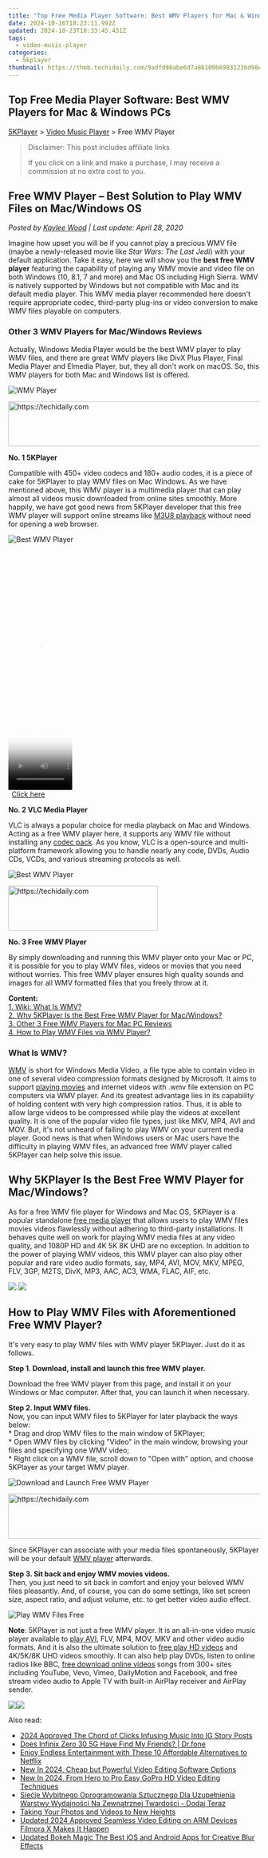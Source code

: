 ```yaml
---
title: "Top Free Media Player Software: Best WMV Players for Mac & Windows PCs"
date: 2024-10-16T18:23:11.992Z
updated: 2024-10-23T18:33:45.431Z
tags:
  - video-music-player
categories:
  - 5kplayer
thumbnail: https://thmb.techidaily.com/9adfd98abe6d7a86109b6983123bd98e50d69397f564458217ca6fcd1b71cca2.jpg
---
```


## Top Free Media Player Software: Best WMV Players for Mac & Windows PCs

[5KPlayer](https://tools.techidaily.com/5kplayer/products/) \> [Video Music Player](https://tools.techidaily.com/5kplayer/video-music-player/) \> Free WMV Player

>  Disclaimer: This post includes affiliate links
>
>  If you click on a link and make a purchase, I may receive a commission at no extra cost to you.
>

## Free WMV Player – Best Solution to Play WMV Files on Mac/Windows OS

 _Posted by [Kaylee Wood](https://www.quora.com/profile/Amanda-Hu-21) | Last update: April 28, 2020_ 

Imagine how upset you will be if you cannot play a precious WMV file (maybe a newly-released movie like _Star Wars: The Last Jedi_) with your default application. Take it easy, here we will show you the **best free WMV player** featuring the capability of playing any WMV movie and video file on both Windows (10, 8.1, 7 and more) and Mac OS including High Sierra. WMV is natively supported by Windows but not compatible with Mac and its default media player. This WMV media player recommended here doesn't require appropriate codec, third-party plug-ins or video conversion to make WMV files playable on computers.

### **Other 3 WMV Players for Mac/Windows Reviews**

Actually, Windows Media Player would be the best WMV player to play WMV files, and there are great WMV players like DivX Plus Player, Final Media Player and Elmedia Player, but, they all don't work on macOS. So, this WMV players for both Mac and Windows list is offered.

![WMV Player](https://www.5kplayer.com/video-music-player/img/5kplayer-icon-1202.png) 

<!-- affiliate ads begin -->
<a href="https://aligracehair.sjv.io/c/5597632/1934258/19272" target="_top" id="1934258">
  <img src="//a.impactradius-go.com/display-ad/19272-1934258" border="0" alt="https://techidaily.com" width="728" height="90"/>
</a>
<img height="0" width="0" src="https://aligracehair.sjv.io/i/5597632/1934258/19272" style="position:absolute;visibility:hidden;" border="0" />
<!-- affiliate ads end -->

**No. 1 5KPlayer**

Compatible with 450+ video codecs and 180+ audio codes, it is a piece of cake for 5KPlayer to play WMV files on Mac Windows. As we have mentioned above, this WMV player is a multimedia player that can play almost all videos music downloaded from online sites smoothly. More happily, we have got good news from 5KPlayer developer that this free WMV player will support online streams like [M3U8 playback](https://tools.techidaily.com/5kplayer/video-music-player/) without need for opening a web browser.

![Best WMV Player](https://www.5kplayer.com/video-music-player/img/vlc-streamer-icon-zjy-0304002.jpg) 

<!-- affiliate ads begin -->
<span id="1975658">
					<video width="128" height="480" style="cursor:pointer"
           poster="//a.impactradius-go.com/display-clicktoplayimage/1975658.png"
           onclick="if(!this.playClicked){this.play();this.setAttribute('controls',true);this.playClicked=true;}">
	   <source src="//a.impactradius-go.com/display-ad/22993-1975658">
	   <img src="//a.impactradius-go.com/display-clicktoplayimage/1975658.png" style="border: none; height: 100%; width: 100%; object-fit: contain">
	</video>
	<div style="width:80px;text-align:center"><a href="javascript:window.open(decodeURIComponent('https%3A%2F%2Fhomestyler.sjv.io%2Fc%2F5597632%2F1975658%2F22993'), '_blank');void(0);">Click here</a></div>
</span>
<img height="0" width="0" src="https://imp.pxf.io/i/5597632/1975658/22993" style="position:absolute;visibility:hidden;" border="0" />
<!-- affiliate ads end -->

**No. 2 VLC Media Player**

VLC is always a popular choice for media playback on Mac and Windows. Acting as a free WMV player here, it supports any WMV file without installing any [codec pack](https://tools.techidaily.com/5kplayer/video-music-player/). As you know, VLC is a open-source and multi-platform framework allowing you to handle nearly any code, DVDs, Audio CDs, VCDs, and various streaming protocols as well.

![Best WMV Player](https://www.5kplayer.com/video-music-player/img/free-wmv-player.png) 

<!-- affiliate ads begin -->
<a href="https://aligracehair.sjv.io/c/5597632/2027176/19272" target="_top" id="2027176">
  <img src="//a.impactradius-go.com/display-ad/19272-2027176" border="0" alt="https://techidaily.com" width="300" height="90"/>
</a>
<img height="0" width="0" src="https://aligracehair.sjv.io/i/5597632/2027176/19272" style="position:absolute;visibility:hidden;" border="0" />
<!-- affiliate ads end -->

**No. 3 Free WMV Player**

By simply downloading and running this WMV player onto your Mac or PC, it is possible for you to play WMV files, videos or movies that you need without worries. This free WMV player ensures high quality sounds and images for all WMV formatted files that you freely throw at it.

**Content:**  
[1\. Wiki: What Is WMV?](https://tools.techidaily.com/5kplayer/video-music-player/)  
[2\. Why 5KPlayer Is the Best Free WMV Player for Mac/Windows?](https://tools.techidaily.com/5kplayer/video-music-player/)  
[3\. Other 3 Free WMV Players for Mac PC Reviews](https://tools.techidaily.com/5kplayer/video-music-player/)  
[4\. How to Play WMV Files via WMV Player?](https://tools.techidaily.com/5kplayer/video-music-player/)

### What Is WMV?

[WMV](https://en.wikipedia.org/wiki/Windows%5FMedia%5FVideo) is short for Windows Media Video, a file type able to contain video in one of several video compression formats designed by Microsoft. It aims to support [playing movies](https://tools.techidaily.com/5kplayer/video-music-player/) and internet videos with .wmv file extension on PC computers via WMV player. And its greatest advantage lies in its capability of holding content with very high compression ratios. Thus, it is able to allow large videos to be compressed while play the videos at excellent quality. It is one of the popular video file types, just like MKV, MP4, AVI and MOV. But, it's not unheard of failing to play WMV on your current media player. Good news is that when Windows users or Mac users have the difficulty in playing WMV files, an advanced free WMV player called 5KPlayer can help solve this issue.

## Why 5KPlayer Is the Best Free WMV Player for Mac/Windows?

As for a free WMV file player for Windows and Mac OS, 5KPlayer is a popular standalone [free media player](https://tools.techidaily.com/5kplayer/video-music-player/) that allows users to play WMV files movies videos flawlessly without adhering to third-party installations. It behaves quite well on work for playing WMV media files at any video quality, and 1080P HD and 4K 5K 8K UHD are no exception. In addition to the power of playing WMV videos, this WMV player can also play other popular and rare video audio formats, say, MP4, AVI, MOV, MKV, MPEG, FLV, 3GP, M2TS, DivX, MP3, AAC, AC3, WMA, FLAC, AIF, etc.

[![](https://www.5kplayer.com/video-music-player/../button/freedownwhitewin.png)](https://tools.techidaily.com/5kplayer/products/) [![](https://www.5kplayer.com/video-music-player/../button/freedownbackmac.png)](https://tools.techidaily.com/5kplayer/products/) 

## How to Play WMV Files with Aforementioned Free WMV Player?

It's very easy to play WMV files with WMV player 5KPlayer. Just do it as follows.

**Step 1\. Download, install and launch this free WMV player.**

Download the free WMV player from this page, and install it on your Windows or Mac computer. After that, you can launch it when necessary.

**Step 2\. Input WMV files.**  
 Now, you can input WMV files to 5KPlayer for later playback the ways below:  
 \* Drag and drop WMV files to the main window of 5KPlayer;  
 \* Open WMV files by clicking "Video" in the main window, browsing your files and specifying one WMV video;  
 \* Right click on a WMV file, scroll down to "Open with" option, and choose 5KPlayer as your target WMV player.

![Download and Launch Free WMV Player](https://www.5kplayer.com/video-music-player/img/youtube-0119-01.png) 

<!-- affiliate ads begin -->
<a href="https://aligracehair.sjv.io/c/5597632/2027195/19272" target="_top" id="2027195">
  <img src="//a.impactradius-go.com/display-ad/19272-2027195" border="0" alt="https://techidaily.com" width="728" height="90"/>
</a>
<img height="0" width="0" src="https://aligracehair.sjv.io/i/5597632/2027195/19272" style="position:absolute;visibility:hidden;" border="0" />
<!-- affiliate ads end -->

Since 5KPlayer can associate with your media files spontaneously, 5KPlayer will be your default [WMV player](https://tools.techidaily.com/5kplayer/video-music-player/) afterwards.

**Step 3\. Sit back and enjoy WMV movies videos.**  
 Then, you just need to sit back in comfort and enjoy your beloved WMV files pleasantly. And, of course, you can do some settings, like set screen size, aspect ratio, and adjust volume, etc. to get better video audio effect.

![Play WMV Files Free](https://www.5kplayer.com/video-music-player/img/5kplayer-play-video-free.jpg) 

**Note**: 5KPlayer is not just a free WMV player. It is an all-in-one video music player available to [play AVI](https://tools.techidaily.com/5kplayer/video-music-player/), FLV, MP4, MOV, MKV and other video audio formats. And it is also the ultimate solution to [free play HD videos](https://tools.techidaily.com/5kplayer/video-music-player/) and 4K/5K/8K UHD videos smoothly. It can also help play DVDs, listen to online radios like BBC, [free download online videos](https://tools.techidaily.com/5kplayer/youtube-download/) songs from 300+ sites including YouTube, Vevo, Vimeo, DailyMotion and Facebook, and free stream video audio to Apple TV with built-in AirPlay receiver and AirPlay sender.

[![](https://www.5kplayer.com/video-music-player/../button/freedownbackwin.png)](https://tools.techidaily.com/5kplayer/products/)[![](https://www.5kplayer.com/video-music-player/../button/freedownbackmac.png)](https://tools.techidaily.com/5kplayer/products/)

<ins class="adsbygoogle"
     style="display:block"
     data-ad-format="autorelaxed"
     data-ad-client="ca-pub-7571918770474297"
     data-ad-slot="1223367746"></ins>

<ins class="adsbygoogle"
     style="display:block"
     data-ad-client="ca-pub-7571918770474297"
     data-ad-slot="8358498916"
     data-ad-format="auto"
     data-full-width-responsive="true"></ins>

<span class="atpl-alsoreadstyle">Also read:</span>
<div><ul>
<li><a href="https://instagram-video-files.techidaily.com/2024-approved-the-chord-of-clicks-infusing-music-into-ig-story-posts/"><u>2024 Approved The Chord of Clicks Infusing Music Into IG Story Posts</u></a></li>
<li><a href="https://review-topics.techidaily.com/does-infinix-zero-30-5g-have-find-my-friends-drfone-by-drfone-virtual-android/"><u>Does Infinix Zero 30 5G Have Find My Friends? | Dr.fone</u></a></li>
<li><a href="https://tech-renaissance.techidaily.com/enjoy-endless-entertainment-with-these-10-affordable-alternatives-to-netflix/"><u>Enjoy Endless Entertainment with These 10 Affordable Alternatives to Netflix</u></a></li>
<li><a href="https://video-ai-editor.techidaily.com/new-in-2024-cheap-but-powerful-video-editing-software-options/"><u>New In 2024, Cheap but Powerful Video Editing Software Options</u></a></li>
<li><a href="https://video-ai-editor.techidaily.com/new-in-2024-from-hero-to-pro-easy-gopro-hd-video-editing-techniques/"><u>New In 2024, From Hero to Pro Easy GoPro HD Video Editing Techniques</u></a></li>
<li><a href="https://win-online.techidaily.com/siecje-wybitnego-oprogramowania-sztucznego-dla-uzupelnienia-warstwy-wydajnosci-na-zewnatrznej-twardosci-dodaj-teraz/"><u>Siećje Wybitnego Oprogramowania Sztucznego Dla Uzupełnienia Warstwy Wydajności Na Zewnątrznej Twardości - Dodaj Teraz</u></a></li>
<li><a href="https://vp-tips.techidaily.com/taking-your-photos-and-videos-to-new-heights/"><u>Taking Your Photos and Videos to New Heights</u></a></li>
<li><a href="https://video-ai-editor.techidaily.com/updated-2024-approved-seamless-video-editing-on-arm-devices-filmora-x-makes-it-happen/"><u>Updated 2024 Approved Seamless Video Editing on ARM Devices Filmora X Makes It Happen</u></a></li>
<li><a href="https://video-ai-editor.techidaily.com/updated-bokeh-magic-the-best-ios-and-android-apps-for-creative-blur-effects/"><u>Updated Bokeh Magic The Best iOS and Android Apps for Creative Blur Effects</u></a></li>
</ul></div>

